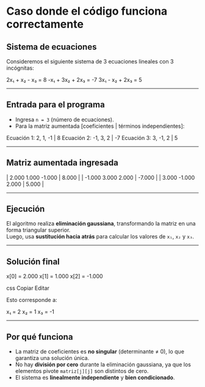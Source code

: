 # Caso donde el código funciona correctamente

## Sistema de ecuaciones

Consideremos el siguiente sistema de 3 ecuaciones lineales con 3 incógnitas:

2x₁ + x₂ - x₃ = 8
                                   -x₁ + 3x₂ + 2x₃ = -7
                                                                      3x₁ - x₂ + 2x₃ = 5


---

## Entrada para el programa

- Ingresa `n = 3` (número de ecuaciones).
- Para la matriz aumentada \[coeficientes | términos independientes\]:

Ecuación 1: 2, 1, -1 | 8
Ecuación 2: -1, 3, 2 | -7
Ecuación 3: 3, -1, 2 | 5

---

## Matriz aumentada ingresada

| 2.000 1.000 -1.000 | 8.000 |
| -1.000 3.000 2.000 | -7.000 |
| 3.000 -1.000 2.000 | 5.000 |

---

## Ejecución

El algoritmo realiza **eliminación gaussiana**, transformando la matriz en una forma triangular superior.  
Luego, usa **sustitución hacia atrás** para calcular los valores de `x₁`, `x₂` y `x₃`.

---

## Solución final

x[0] = 2.000
x[1] = 1.000
x[2] = -1.000

css
Copiar
Editar

Esto corresponde a:

x₁ = 2
x₂ = 1
x₃ = -1

---

## Por qué funciona

- La matriz de coeficientes es **no singular** (determinante ≠ 0), lo que garantiza una solución única.
- No hay **división por cero** durante la eliminación gaussiana, ya que los elementos pivote `matriz[j][j]` son distintos de cero.
- El sistema es **linealmente independiente** y **bien condicionado**.
